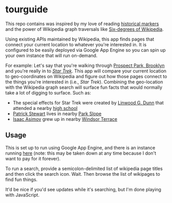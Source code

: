 # tourguide

This repo contains was inspired by my love of reading [historical markers](https://www.hmdb.org/) and the power of Wikipedia graph traversals like [Six-degrees of Wikipedia](https://github.com/jwngr/sdow).

Using existing APIs maintained by Wikipedia, this app finds pages that connect your current location to whatever you're interested in. It is configured to be easily deployed via Google App Engine so you can spin up your own instance that will run on-demand.


For example:
Let's say that you're walking through [Prospect Park, Brooklyn](https://en.wikipedia.org/wiki/Prospect_Park_(Brooklyn)) and you're really in to [_Star Trek_](https://en.wikipedia.org/wiki/Star_Trek:_The_Original_Series). This app will compare your current location to geo-coordinates on Wikipedia and figure out how those pages connect to the things you're interested in (i.e., _Star Trek_). Combining the geo-location with the Wikipedia graph search will surface fun facts that would normally take a lot of digging to surface. Such as:

* The special effects for Star Trek were created by [Linwood G. Dunn](https://en.wikipedia.org/wiki/Linwood_G._Dunn) that attended a nearby [high school](John_Jay_Educational_Campus_(Brooklyn))
* [Patrick Stewart](https://en.wikipedia.org/wiki/Patrick_Stewart) lives in nearby [Park Slope](https://en.wikipedia.org/wiki/Park_Slope)
* [Isaac Asimov](https://en.wikipedia.org/wiki/Isaac_Asimov) grew up in nearby [Windsor Terrace](https://en.wikipedia.org/wiki/Windsor_Terrace,_Brooklyn)


## Usage

This is set up to run using Google App Engine, and there is an instance running [here](https://coastal-epigram-162302.appspot.com/) (note: this may be taken down at any time because I don't want to pay for it forever).

To run a search, provide a semicolon-delimited list of wikipedia page titles and then click the search icon. Wait. Then browse the list of wikipages to find fun things.

It'd be nice if you'd see updates while it's searching, but I'm done playing with JavaScript.